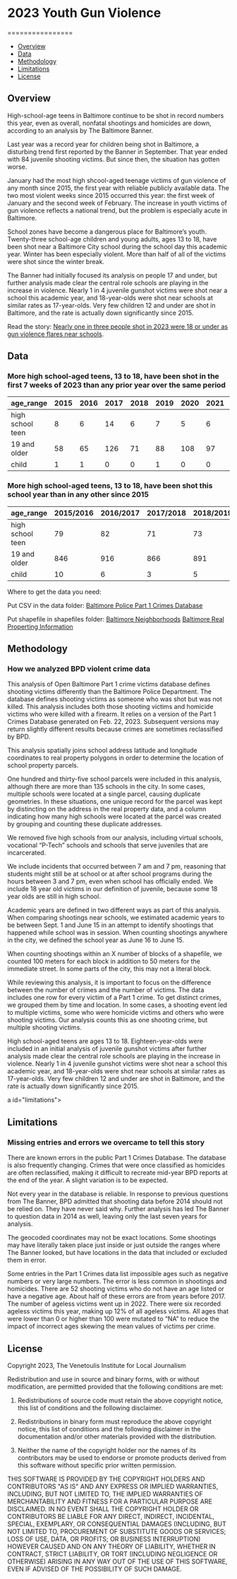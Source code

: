 # 2023 Youth Gun Violence
================
 - [Overview](#overview)
 - [Data](#data)
 - [Methodology](#method)
 - [Limitations](#limitations)
 - [License](#license)

## Overview

High-school-age teens in Baltimore continue to be shot in record numbers this year, even as overall, nonfatal shootings and homicides are down, according to an analysis by The Baltimore Banner.

Last year was a record year for children being shot in Baltimore, a disturbing trend first reported by the Banner in September. That year ended with 84 juvenile shooting victims. But since then, the situation has gotten worse.

January had the most high shcool-aged teenage victims of gun violence of any month since 2015, the first year with reliable publicly available data. The two most violent weeks since 2015 occurred this year: the first week of January and the second week of February. The increase in youth victims of gun violence reflects a national trend, but the problem is especially acute in Baltimore.

School zones have become a dangerous place for Baltimore’s youth. Twenty-three school-age children and young adults, ages 13 to 18, have been shot near a Baltimore City school during the school day this academic year. Winter has been especially violent. More than half of all of the victims were shot since the winter break.

The Banner had initially focused its analysis on people 17 and under, but further analysis made clear the central role schools are playing in the increase in violence. Nearly 1 in 4 juvenile gunshot victims were shot near a school this academic year, and 18-year-olds were shot near schools at similar rates as 17-year-olds. Very few children 12 and under are shot in Baltimore, and the rate is actually down significantly since 2015.

Read the story: [Nearly one in three people shot in 2023 were 18 or under as gun violence flares near schools](www.thebaltimorebanner.com/article/teenage-shootings-gun-violence-UFHVSE7HWVDGPB6YEFXLN4HQPQ/).

<a id="data"></a>
## Data

### More high school-aged teens, 13 to 18, have been shot in the first 7 weeks of 2023 than any prior year over the same period
age_range | 2015 | 2016 | 2017 | 2018 | 2019 | 2020 | 2021 | 2022 | 2023
--- | --- | --- | --- | --- | --- | --- | --- | --- | ---
high school teen | 8 | 6 | 14 | 6 | 7 | 5 | 6 | 20 | 29
19 and older| 58 | 65 | 126 | 71 | 88 | 108 | 97 | 113 | 71
child | 1 | 1 | 0 | 0 | 1 | 0 | 0 | 0 | 1

### More high school-aged teens, 13 to 18, have been shot this school year than in any other since 2015
age_range | 2015/2016 | 2016/2017 | 2017/2018 | 2018/2019 | 2019/2020 | 2020/2021 | 2021/2022 | 2022/2023
--- | --- | --- | --- | --- | --- | --- | --- | ---
high school teen | 79 | 82 | 71 | 73 | 99 | 87 | 95 | 122
19 and older | 846 | 916 | 866 | 891 | 991 | 918 | 954 | 834
child | 10 | 6 | 3 | 5 | 5 | 2 | 4 | 2


Where to get the data you need:

Put CSV in the data folder:
[Baltimore Police Part 1 Crimes Database](https://data.baltimorecity.gov/datasets/part-1-crime-data-/explore)

Put shapefile in shapefiles folder:
[Baltimore Neighborhoods](https://data.baltimorecity.gov/datasets/neighborhood-1/explore?location=39.284818%2C-76.620500%2C11.86)
[Baltimore Real Properting Information](https://data.baltimorecity.gov/datasets/real-property-information-2/explore)

<a id="method"></a>

## Methodology
### How we analyzed BPD violent crime data

This analysis of Open Baltimore Part 1 crime victims database defines shooting victims differently than the Baltimore Police Department. The database defines shooting victims as someone who was shot but was not killed. This analysis includes both those shooting victims and homicide victims who were killed with a firearm. It relies on a version of the Part 1 Crimes Database generated on Feb. 22, 2023. Subsequent versions may return slightly different results because crimes are sometimes reclassified by BPD.

This analysis spatially joins school address latitude and longitude coordinates to real property polygons in order to determine the location of school property parcels.

One hundred and thirty-five school parcels were included in this analysis, although there are more than 135 schools in the city. In some cases, multiple schools were located at a single parcel, causing duplicate geometries. In these situations, one unique record for the parcel was kept by distincting on the address in the real property data, and a column indicating how many high schools were located at the parcel was created by grouping and counting these duplicate addresses.

We removed five high schools from our analysis, including virtual schools, vocational “P-Tech” schools and schools that serve juveniles that are incarcerated.

We include incidents that occurred between 7 am and 7 pm, reasoning that students might still be at school or at after school programs during the hours between 3 and 7 pm, even when school has officially ended. We include 18 year old victims in our definition of juvenile, because some 18 year olds are still in high school.

Academic years are defined in two different ways as part of this analysis. When comparing shootings near schools, we estimated academic years to be between Sept. 1 and June 15 in an attempt to identify shootings that happened while school was in session. When counting shootings anywhere in the city, we defined the school year as June 16 to June 15.

When counting shootings within an X number of blocks of a shapefile, we counted 100 meters for each block in addition to 50 meters for the immediate street. In some parts of the city, this may not a literal block.

While reviewing this analysis, it is important to focus on the difference between the number of crimes and the number of victims. The data includes one row for every victim of a Part 1 crime. To get distinct crimes, we grouped them by time and location. In some cases, a shooting event led to multiple victims, some who were homicide victims and others who were shooting victims. Our analysis counts this as one shooting crime, but multiple shooting victims.

High school-aged teens are ages 13 to 18. Eighteen-year-olds were included in an initial analysis of juvenile gunshot victims after further analysis made clear the central role schools are playing in the increase in violence. Nearly 1 in 4 juvenile gunshot victims were shot near a school this academic year, and 18-year-olds were shot near schools at similar rates as 17-year-olds. Very few children 12 and under are shot in Baltimore, and the rate is actually down significantly since 2015.

a id="limitations"></a>

## Limitations
### Missing entries and errors we overcame to tell this story

There are known errors in the public Part 1 Crimes Database. The database is also frequently changing. Crimes that were once classified as homicides are often reclassified, making it difficult to recreate mid-year BPD reports at the end of the year. A slight variation is to be expected.

Not every year in the database is reliable. In response to previous questions from The Banner, BPD admitted that shooting data before 2014 should not be relied on. They have never said why. Further analysis has led The Banner to question data in 2014 as well, leaving only the last seven years for analysis.

The geocoded coordinates may not be exact locations. Some shootings may have literally taken place just inside or just outside the ranges where The Banner looked, but have locations in the data that included or excluded them in error.

Some entries in the Part 1 Crimes data list impossible ages such as negative numbers or very large numbers. The error is less common in shootings and homicides. There are 52 shooting victims who do not have an age listed or have a negative age. About half of these errors are from years before 2017. The number of ageless victims went up in 2022. There were six recorded ageless victims this year, making up 12% of all ageless victims. All ages that were lower than 0 or higher than 100 were mutated to “NA” to reduce the impact of incorrect ages skewing the mean values of victims per crime.

<a id="license"></a>

## License

Copyright 2023, The Venetoulis Institute for Local Journalism

Redistribution and use in source and binary forms, with or without modification, are permitted provided that the following conditions are met:

1. Redistributions of source code must retain the above copyright notice, this list of conditions and the following disclaimer.

2. Redistributions in binary form must reproduce the above copyright notice, this list of conditions and the following disclaimer in the documentation and/or other materials provided with the distribution.

3. Neither the name of the copyright holder nor the names of its contributors may be used to endorse or promote products derived from this software without specific prior written permission.

THIS SOFTWARE IS PROVIDED BY THE COPYRIGHT HOLDERS AND CONTRIBUTORS "AS IS" AND ANY EXPRESS OR IMPLIED WARRANTIES, INCLUDING, BUT NOT LIMITED TO, THE IMPLIED WARRANTIES OF MERCHANTABILITY AND FITNESS FOR A PARTICULAR PURPOSE ARE DISCLAIMED. IN NO EVENT SHALL THE COPYRIGHT HOLDER OR CONTRIBUTORS BE LIABLE FOR ANY DIRECT, INDIRECT, INCIDENTAL, SPECIAL, EXEMPLARY, OR CONSEQUENTIAL DAMAGES (INCLUDING, BUT NOT LIMITED TO, PROCUREMENT OF SUBSTITUTE GOODS OR SERVICES; LOSS OF USE, DATA, OR PROFITS; OR BUSINESS INTERRUPTION) HOWEVER CAUSED AND ON ANY THEORY OF LIABILITY, WHETHER IN CONTRACT, STRICT LIABILITY, OR TORT (INCLUDING NEGLIGENCE OR OTHERWISE) ARISING IN ANY WAY OUT OF THE USE OF THIS SOFTWARE, EVEN IF ADVISED OF THE POSSIBILITY OF SUCH DAMAGE.
